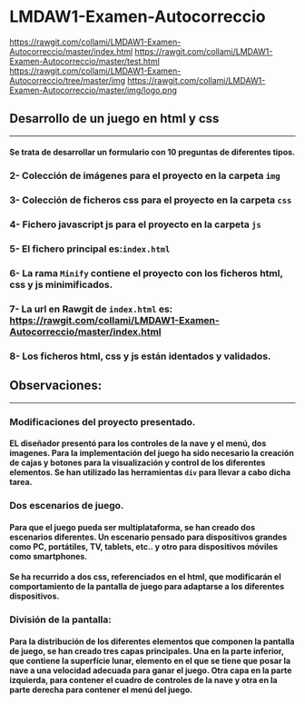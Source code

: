 # LMDAW1-Examen-Autocorreccio
https://rawgit.com/collami/LMDAW1-Examen-Autocorreccio/master/index.html
https://rawgit.com/collami/LMDAW1-Examen-Autocorreccio/master/test.html
https://rawgit.com/collami/LMDAW1-Examen-Autocorreccio/tree/master/img
https://rawgit.com/collami/LMDAW1-Examen-Autocorreccio/master/img/logo.png


## Desarrollo de un juego en html y css
---
#### Se trata de desarrollar un formulario con 10 preguntas de diferentes tipos.
### 2- Colección de imágenes para el proyecto en la carpeta `img`
### 3- Colección de ficheros css para el proyecto en la carpeta `css`
### 4- Fichero javascript js para el proyecto en la carpeta `js`
### 5- El fichero principal es:`index.html`
### 6- La rama `Minify` contiene el proyecto con los ficheros html, css y js minimificados.
### 7- La url en Rawgit de `index.html` es: https://rawgit.com/collami/LMDAW1-Examen-Autocorreccio/master/index.html
### 8- Los ficheros html, css y js están identados y validados.


## Observaciones:
---
### Modificaciones del proyecto presentado.
#### EL diseñador presentó para los controles de la nave y el menú, dos imagenes. Para la implementación del juego ha sido necesario la creación de cajas y botones para la visualización y control de los diferentes elementos. Se han utilizado las herramientas `div` para llevar a cabo dicha tarea.
### Dos escenarios de juego.
#### Para que el juego pueda ser multiplataforma, se han creado dos escenarios diferentes. Un escenario pensado para dispositivos grandes como PC, portátiles, TV, tablets, etc.. y otro para dispositivos móviles como smartphones.
#### Se ha recurrido a dos css, referenciados en el html, que modificarán el comportamiento de la pantalla de juego para adaptarse a los diferentes dispositivos.
### División de la pantalla:
#### Para la distribución de los diferentes elementos que componen la pantalla de juego, se han creado tres capas principales. Una en la parte inferior, que contiene la superfície lunar, elemento en el que se tiene que posar la nave a una velocidad adecuada para ganar el juego. Otra capa en la parte izquierda, para contener el cuadro de controles de la nave y otra en la parte derecha para contener el menú del juego. 
